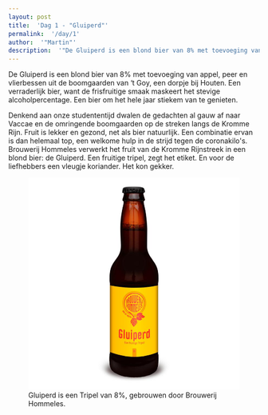 ```yaml
---
layout: post
title:  'Dag 1 - "Gluiperd"'
permalink:  '/day/1'
author:  '"Martin"'
description:  '"De Gluiperd is een blond bier van 8% met toevoeging van appel, peer en vlierbessen uit de boomgaarden van \u2018t Goy, een dorpje bij Houten. Een verraderlijk bier, want de frisfruitige smaak maskeert het stevige alcoholpercentage. Een bier om het hele jaar stiekem van te genieten."'
---
```

<p class='intro'><span class='dropcap'>D</span>e Gluiperd is een blond bier van 8% met toevoeging van appel, peer en vlierbessen uit de boomgaarden van ‘t Goy, een dorpje bij Houten. Een verraderlijk bier, want de frisfruitige smaak maskeert het stevige alcoholpercentage. Een bier om het hele jaar stiekem van te genieten.</p>

Denkend aan onze studententijd dwalen de gedachten al gauw af naar Vaccae en de omringende boomgaarden op de streken langs de Kromme Rijn. Fruit is lekker en gezond, net als bier natuurlijk. Een combinatie ervan is dan helemaal top, een welkome hulp in de strijd tegen de coronakilo's. Brouwerij Hommeles verwerkt het fruit van de Kromme Rijnstreek in een blond bier: de Gluiperd. Een fruitige tripel, zegt het etiket. En voor de liefhebbers een vleugje koriander. Het kon gekker.


<figure><img src='/assets/img/day_1.jpg' alt=''/> <figcaption>Gluiperd is een Tripel van 8%, gebrouwen door Brouwerij Hommeles.</figcaption></figure>
